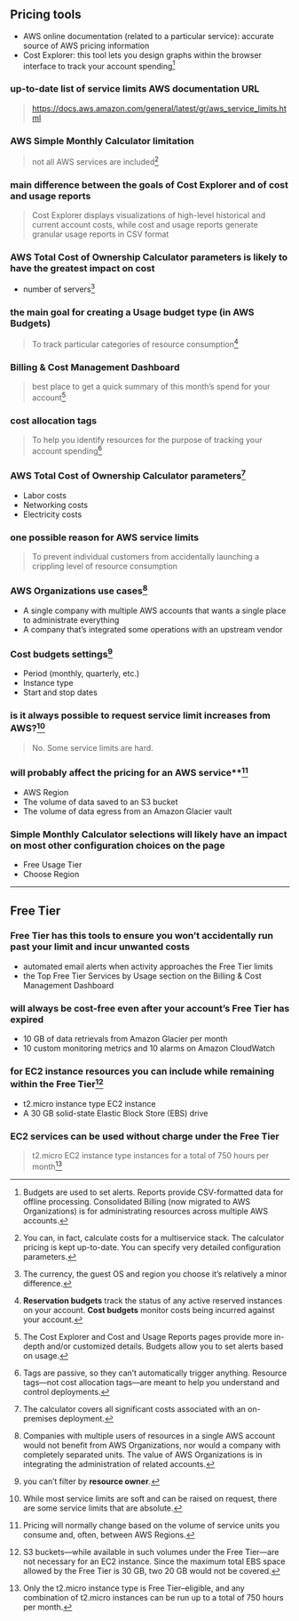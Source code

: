 ## Pricing tools
- AWS online documentation (related to a particular service): accurate source of AWS pricing information
- Cost Explorer: this tool lets you design graphs within the browser interface to track your account spending[^1]

### up-to-date list of service limits AWS documentation URL
> https://docs.aws.amazon.com/general/latest/gr/aws_service_limits.html


### AWS Simple Monthly Calculator limitation
> not all AWS services are included[^2]

### main difference between the goals of Cost Explorer and of cost and usage reports
> Cost Explorer displays visualizations of high-level historical and current account costs, while cost and usage reports generate granular usage reports in CSV format

### AWS Total Cost of Ownership Calculator parameters is likely to have the greatest impact on cost
- number of servers[^3]

### the main goal for creating a Usage budget type (in AWS Budgets)
> To track particular categories of resource consumption[^4]

### **Billing & Cost Management Dashboard**
> best place to get a quick summary of this month’s spend for your account[^5]

### cost allocation tags
> To help you identify resources for the purpose of tracking your account spending[^6]

### AWS Total Cost of Ownership Calculator parameters[^7]
- Labor costs
- Networking costs
- Electricity costs

### one possible reason for AWS service limits
> To prevent individual customers from accidentally launching a crippling level of resource consumption

### AWS Organizations use cases[^8]
- A single company with multiple AWS accounts that wants a single place to administrate everything
- A company that’s integrated some operations with an upstream vendor

### Cost budgets settings[^9]
- Period (monthly, quarterly, etc.)
- Instance type
- Start and stop dates

### is it always possible to request service limit increases from AWS?[^10]
> No. Some service limits are hard.

### will probably affect the pricing for an AWS service**[^11]
- AWS Region
- The volume of data saved to an S3 bucket
- The volume of data egress from an Amazon Glacier vault

### Simple Monthly Calculator selections will likely have an impact on most other configuration choices on the page
- Free Usage Tier
- Choose Region
_______________________________________________________________________________________________________
## Free Tier
### Free Tier has this tools to ensure you won’t accidentally run past your limit and incur unwanted costs
- automated email alerts when activity approaches the Free Tier limits
- the Top Free Tier Services by Usage section on the Billing & Cost Management Dashboard

### will always be cost-free even after your account’s Free Tier has expired
- 10 GB of data retrievals from Amazon Glacier per month
- 10 custom monitoring metrics and 10 alarms on Amazon CloudWatch

### for EC2 instance resources you can include while remaining within the Free Tier[^12]
-  t2.micro instance type EC2 instance
-  A 30 GB solid-state Elastic Block Store (EBS) drive

### EC2 services can be used without charge under the Free Tier
> t2.micro EC2 instance type instances for a total of 750 hours per month[^13]


[^1]: Budgets are used to set alerts. Reports provide CSV-formatted data for offline processing. Consolidated Billing (now migrated to AWS Organizations) is for administrating resources across multiple AWS accounts.
[^2]: You can, in fact, calculate costs for a multiservice stack. The calculator pricing is kept up-to-date. You can specify very detailed configuration parameters.
[^3]: The currency, the guest OS and region you choose it’s relatively a minor difference.
[^4]: **Reservation budgets** track the status of any active reserved instances on your account. **Cost budgets** monitor costs being incurred against your account.
[^5]: The Cost Explorer and Cost and Usage Reports pages provide more in-depth and/or customized details. Budgets allow you to set alerts based on usage.
[^6]: Tags are passive, so they can’t automatically trigger anything. Resource tags—not cost allocation tags—are meant to help you understand and control deployments.
[^7]: The calculator covers all significant costs associated with an on-premises deployment.
[^8]: Companies with multiple users of resources in a single AWS account would not benefit from AWS Organizations, nor would a company with completely separated units. The value of AWS Organizations is in integrating the administration of related accounts.
[^9]: you can’t filter by **resource owner**.
[^10]: While most service limits are soft and can be raised on request, there are some service limits that are absolute.
[^11]: Pricing will normally change based on the volume of service units you consume and, often, between AWS Regions.
[^12]: S3 buckets—while available in such volumes under the Free Tier—are not necessary for an EC2 instance. Since the maximum total EBS space allowed by the Free Tier is 30 GB, two 20 GB would not be covered.
[^13]: Only the t2.micro instance type is Free Tier–eligible, and any combination of t2.micro instances can be run up to a total of 750 hours per month.
